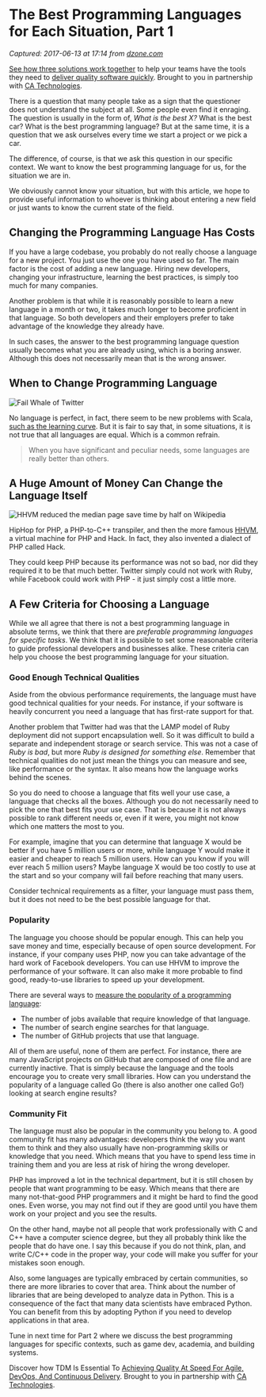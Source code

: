 # The Best Programming Languages for Each Situation, Part 1

_Captured: 2017-06-13 at 17:14 from [dzone.com](https://dzone.com/articles/the-best-programming-languages-for-each-situation-1?edition=304170&utm_source=Daily%20Digest&utm_medium=email&utm_campaign=dd%202017-06-12)_

[See how three solutions work together](https://dzone.com/go?i=204124&u=https%3A%2F%2Fad.doubleclick.net%2Fddm%2Ftrackclk%2FN6040.130331DZONE%2FB11226848.150123399%3Bdc_trk_aid%3D321096583%3Bdc_trk_cid%3D81552442%3Bdc_lat%3D%3Bdc_rdid%3D%3Btag_for_child_directed_treatment%3D) to help your teams have the tools they need to [deliver quality software quickly](https://dzone.com/go?i=204124&u=https%3A%2F%2Fad.doubleclick.net%2Fddm%2Ftrackclk%2FN6040.130331DZONE%2FB11226848.150123399%3Bdc_trk_aid%3D321096583%3Bdc_trk_cid%3D81552442%3Bdc_lat%3D%3Bdc_rdid%3D%3Btag_for_child_directed_treatment%3D). Brought to you in partnership with [CA Technologies](https://dzone.com/go?i=204124&u=https%3A%2F%2Fad.doubleclick.net%2Fddm%2Ftrackclk%2FN6040.130331DZONE%2FB11226848.150123399%3Bdc_trk_aid%3D321096583%3Bdc_trk_cid%3D81552442%3Bdc_lat%3D%3Bdc_rdid%3D%3Btag_for_child_directed_treatment%3D).

There is a question that many people take as a sign that the questioner does not understand the subject at all. Some people even find it enraging. The question is usually in the form of, _What is the best X?_ What is the best car? What is the best programming language? But at the same time, it is a question that we ask ourselves every time we start a project or we pick a car.

The difference, of course, is that we ask this question in our specific context. We want to know the best programming language for us, for the situation we are in.

We obviously cannot know your situation, but with this article, we hope to provide useful information to whoever is thinking about entering a new field or just wants to know the current state of the field.

## Changing the Programming Language Has Costs

If you have a large codebase, you probably do not really choose a language for a new project. You just use the one you have used so far. The main factor is the cost of adding a new language. Hiring new developers, changing your infrastructure, learning the best practices, is simply too much for many companies.

Another problem is that while it is reasonably possible to learn a new language in a month or two, it takes much longer to become proficient in that language. So both developers and their employers prefer to take advantage of the knowledge they already have.

In such cases, the answer to the best programming language question usually becomes what you are already using, which is a boring answer. Although this does not necessarily mean that is the wrong answer.

## When to Change Programming Language

![Fail Whale of Twitter](https://i0.wp.com/tomassetti.me/wp-content/uploads/2017/06/fail_whale.jpg?w=600&ssl=1)

No language is perfect, in fact, there seem to be new problems with Scala, [such as the learning curve](https://en.wikipedia.org/wiki/Scala_\(programming_language\)#Criticism). But it is fair to say that, in some situations, it is not true that all languages are equal. Which is a common refrain.

> When you have significant and peculiar needs, some languages are really better than others.

## A Huge Amount of Money Can Change the Language Itself

![HHVM reduced the median page save time by half on Wikipedia](https://i1.wp.com/tomassetti.me/wp-content/uploads/2017/06/10333100_342177062633041_810356125_n.png?w=650&ssl=1)

HipHop for PHP, a PHP-to-C++ transpiler, and then the more famous [HHVM](https://en.wikipedia.org/wiki/HHVM), a virtual machine for PHP and Hack. In fact, they also invented a dialect of PHP called Hack.

They could keep PHP because its performance was not so bad, nor did they required it to be that much better. Twitter simply could not work with Ruby, while Facebook could work with PHP - it just simply cost a little more.

## A Few Criteria for Choosing a Language

While we all agree that there is not a best programming language in absolute terms, we think that there are _preferable programming languages for specific tasks_. We think that it is possible to set some reasonable criteria to guide professional developers and businesses alike. These criteria can help you choose the best programming language for your situation.

### Good Enough Technical Qualities

Aside from the obvious performance requirements, the language must have good technical qualities for your needs. For instance, if your software is heavily concurrent you need a language that has first-rate support for that.

Another problem that Twitter had was that the LAMP model of Ruby deployment did not support encapsulation well. So it was difficult to build a separate and independent storage or search service. This was not a case of _Ruby is bad_, but more _Ruby is designed for something else_. Remember that technical qualities do not just mean the things you can measure and see, like performance or the syntax. It also means how the language works behind the scenes.

So you do need to choose a language that fits well your use case, a language that checks all the boxes. Although you do not necessarily need to pick the one that best fits your use case. That is because it is not always possible to rank different needs or, even if it were, you might not know which one matters the most to you.

For example, imagine that you can determine that language X would be better if you have 5 million users or more, while language Y would make it easier and cheaper to reach 5 million users. How can you know if you will ever reach 5 million users? Maybe language X would be too costly to use at the start and so your company will fail before reaching that many users.

Consider technical requirements as a filter, your language must pass them, but it does not need to be the best possible language for that.

### Popularity

The language you choose should be popular enough. This can help you save money and time, especially because of open source development. For instance, if your company uses PHP, now you can take advantage of the hard work of Facebook developers. You can use HHVM to improve the performance of your software. It can also make it more probable to find good, ready-to-use libraries to speed up your development.

There are several ways to [measure the popularity of a programming language](https://en.wikipedia.org/wiki/Measuring_programming_language_popularity):

  * The number of jobs available that require knowledge of that language.
  * The number of search engine searches for that language.
  * The number of GitHub projects that use that language.

All of them are useful, none of them are perfect. For instance, there are many JavaScript projects on GitHub that are composed of one file and are currently inactive. That is simply because the language and the tools encourage you to create very small libraries. How can you understand the popularity of a language called Go (there is also another one called Go!) looking at search engine results?

### Community Fit

The language must also be popular in the community you belong to. A good community fit has many advantages: developers think the way you want them to think and they also usually have non-programming skills or knowledge that you need. Which means that you have to spend less time in training them and you are less at risk of hiring the wrong developer.

PHP has improved a lot in the technical department, but it is still chosen by people that want programming to be easy. Which means that there are many not-that-good PHP programmers and it might be hard to find the good ones. Even worse, you may not find out if they are good until you have them work on your project and you see the results.

On the other hand, maybe not all people that work professionally with C and C++ have a computer science degree, but they all probably think like the people that do have one. I say this because if you do not think, plan, and write C/C++ code in the proper way, your code will make you suffer for your mistakes soon enough.

Also, some languages are typically embraced by certain communities, so there are more libraries to cover that area. Think about the number of libraries that are being developed to analyze data in Python. This is a consequence of the fact that many data scientists have embraced Python. You can benefit from this by adopting Python if you need to develop applications in that area.

Tune in next time for Part 2 where we discuss the best programming languages for specific contexts, such as game dev, academia, and building systems.

Discover how TDM Is Essential To [Achieving Quality At Speed For Agile, DevOps, And Continuous Delivery](https://dzone.com/go?i=204125&u=https%3A%2F%2Fad.doubleclick.net%2Fddm%2Ftrackclk%2FN6040.130331DZONE%2FB11226848.150413345%3Bdc_trk_aid%3D321095198%3Bdc_trk_cid%3D81552443%3Bdc_lat%3D%3Bdc_rdid%3D%3Btag_for_child_directed_treatment%3D). Brought to you in partnership with [CA Technologies](https://dzone.com/go?i=204125&u=https%3A%2F%2Fad.doubleclick.net%2Fddm%2Ftrackclk%2FN6040.130331DZONE%2FB11226848.150413345%3Bdc_trk_aid%3D321095198%3Bdc_trk_cid%3D81552443%3Bdc_lat%3D%3Bdc_rdid%3D%3Btag_for_child_directed_treatment%3D).
